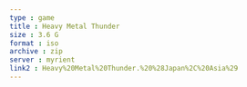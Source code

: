 ```yaml
---
type : game
title : Heavy Metal Thunder
size : 3.6 G
format : iso
archive : zip
server : myrient
link2 : Heavy%20Metal%20Thunder.%20%28Japan%2C%20Asia%29
---
```

